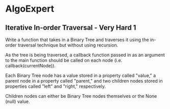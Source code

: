 # AlgoExpert

## Iterative In-order Traversal - Very Hard 1
Write a function that takes in a Binary Tree and traverses it using the in-order traversal technique but without using recursion. 

As the tree is being traversed, a callback function passed in as an argument to the main function should be called on each node (i.e. callback(currentNode)). 

Each Binary Tree node has a value stored in a property called "value," a parent node in a property called "parent," and two children nodes stored in properties called "left" and "right," respectively. 

Children nodes can either be Binary Tree nodes themselves or the None (null) value.

